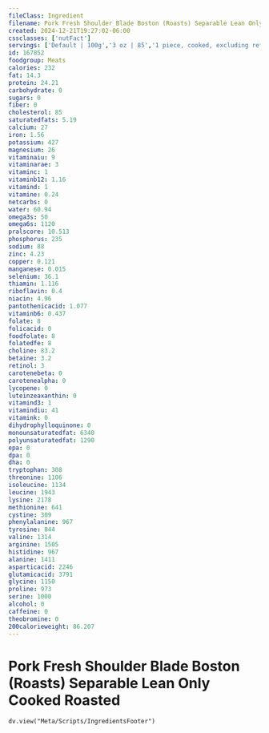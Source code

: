 ```yaml
---
fileClass: Ingredient
filename: Pork Fresh Shoulder Blade Boston (Roasts) Separable Lean Only Cooked Roasted
created: 2024-12-21T19:27:02-06:00
cssclasses: ['nutFact']
servings: ['Default | 100g','3 oz | 85','1 piece, cooked, excluding refuse (yield from 1 lb raw meat with refuse) | 238']
id: 167852
foodgroup: Meats
calories: 232
fat: 14.3
protein: 24.21
carbohydrate: 0
sugars: 0
fiber: 0
cholesterol: 85
saturatedfats: 5.19
calcium: 27
iron: 1.56
potassium: 427
magnesium: 26
vitaminaiu: 9
vitaminarae: 3
vitaminc: 1
vitaminb12: 1.16
vitamind: 1
vitamine: 0.24
netcarbs: 0
water: 60.94
omega3s: 50
omega6s: 1120
pralscore: 10.513
phosphorus: 235
sodium: 88
zinc: 4.23
copper: 0.121
manganese: 0.015
selenium: 36.1
thiamin: 1.116
riboflavin: 0.4
niacin: 4.96
pantothenicacid: 1.077
vitaminb6: 0.437
folate: 8
folicacid: 0
foodfolate: 8
folatedfe: 8
choline: 83.2
betaine: 3.2
retinol: 3
carotenebeta: 0
carotenealpha: 0
lycopene: 0
luteinzeaxanthin: 0
vitamind3: 1
vitamindiu: 41
vitamink: 0
dihydrophylloquinone: 0
monounsaturatedfat: 6340
polyunsaturatedfat: 1290
epa: 0
dpa: 0
dha: 0
tryptophan: 308
threonine: 1106
isoleucine: 1134
leucine: 1943
lysine: 2178
methionine: 641
cystine: 309
phenylalanine: 967
tyrosine: 844
valine: 1314
arginine: 1505
histidine: 967
alanine: 1411
asparticacid: 2246
glutamicacid: 3791
glycine: 1150
proline: 973
serine: 1000
alcohol: 0
caffeine: 0
theobromine: 0
200calorieweight: 86.207
---
```


# Pork Fresh Shoulder Blade Boston (Roasts) Separable Lean Only Cooked Roasted

```dataviewjs
dv.view("Meta/Scripts/IngredientsFooter")
```